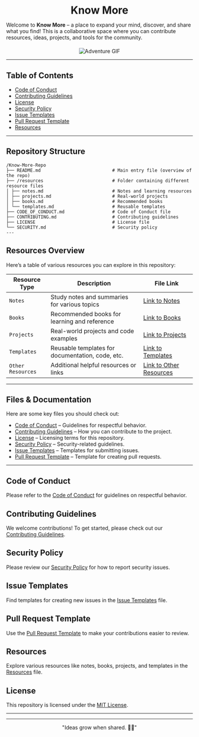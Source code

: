 <!-- Title -->
<h1 align="center" style="margin-bottom: 0;">Know More</h1>

<p style="margin-bottom: 20px;">Welcome to <b>Know More</b> – a place to expand your mind, discover, and share what you find!  
This is a collaborative space where you can contribute resources, ideas, projects, and tools for the community.</p>

<!-- Gif -->
<p align="center">
  <img src="https://media2.giphy.com/media/v1.Y2lkPTc5MGI3NjExNGl0OW5rb2N6dWt2NTMzamNuYWs4bnQ4cWxvZjgwd2J4dzd0MDd3bCZlcD12MV9pbnRlcm5hbF9naWZfYnlfaWQmY3Q9Zw/xUNd9NiP0XLxJc6u3u/giphy.gif" alt="Adventure GIF">
</p>


---

## Table of Contents

- [Code of Conduct](CODE_OF_CONDUCT.md)
- [Contributing Guidelines](CONTRIBUTING.md)
- [License](LICENSE)
- [Security Policy](SECURITY.md)
- [Issue Templates](ISSUE_TEMPLATE.md)
- [Pull Request Template](PULL_REQUEST_TEMPLATE.md)
- [Resources](resources.md)

---
## Repository Structure

```Here’s an overview of the project structure:
/Know-More-Repo 
├── README.md                           # Main entry file (overview of the repo) 
├── /resources                          # Folder containing different resource files 
│ ├── notes.md                          # Notes and learning resources 
│ ├── projects.md                       # Real-world projects 
│ ├── books.md                          # Recommended books 
│ └── templates.md                      # Reusable templates 
├── CODE_OF_CONDUCT.md                  # Code of Conduct file 
├── CONTRIBUTING.md                     # Contributing guidelines 
├── LICENSE                             # License file 
└── SECURITY.md                         # Security policy
---
```
  
## Resources Overview

Here’s a table of various resources you can explore in this repository:

| **Resource Type**       | **Description**                             | **File Link**                    |
|-------------------------|---------------------------------------------|-----------------------------------|
| `Notes`                 | Study notes and summaries for various topics | [Link to Notes](notes.md)         |
| `Books`                 | Recommended books for learning and reference | [Link to Books](books.md)         |
| `Projects`              | Real-world projects and code examples       | [Link to Projects](projects.md)   |
| `Templates`             | Reusable templates for documentation, code, etc. | [Link to Templates](templates.md) |
| `Other Resources`       | Additional helpful resources or links       | [Link to Other Resources](resources.md) |

---

## Files & Documentation

Here are some key files you should check out:

- [Code of Conduct](CODE_OF_CONDUCT.md) – Guidelines for respectful behavior.
- [Contributing Guidelines](CONTRIBUTING.md) – How you can contribute to the project.
- [License](LICENSE) – Licensing terms for this repository.
- [Security Policy](SECURITY.md) – Security-related guidelines.
- [Issue Templates](ISSUE_TEMPLATE.md) – Templates for submitting issues.
- [Pull Request Template](PULL_REQUEST_TEMPLATE.md) – Template for creating pull requests.

---


## Code of Conduct

Please refer to the [Code of Conduct](CODE_OF_CONDUCT.md) for guidelines on respectful behavior.

## Contributing Guidelines

We welcome contributions! To get started, please check out our [Contributing Guidelines](CONTRIBUTING.md).

## Security Policy

Please review our [Security Policy](SECURITY.md) for how to report security issues.

## Issue Templates

Find templates for creating new issues in the [Issue Templates](ISSUE_TEMPLATE.md) file.

## Pull Request Template

Use the [Pull Request Template](PULL_REQUEST_TEMPLATE.md) to make your contributions easier to review.

## Resources

Explore various resources like notes, books, projects, and templates in the [Resources](resources.md) file.

## License

This repository is licensed under the [MIT License](LICENSE).

---
---

<p align="center">
  "Ideas grow when shared. 🌱💡"
</p>
